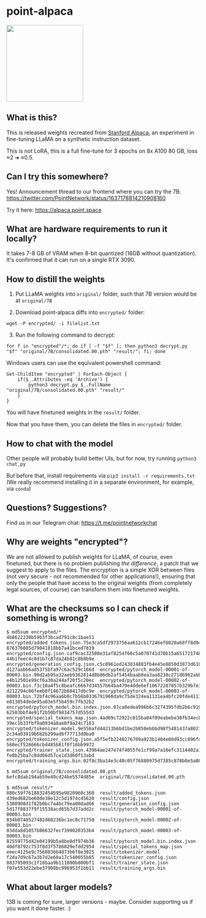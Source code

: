# point-alpaca

<img src="https://point-alpaca.fra1.cdn.digitaloceanspaces.com/alpaca.png" height="200" width="200">

## What is this?

This is released weights recreated from [Stanford Alpaca](https://github.com/tatsu-lab/stanford_alpaca), an experiment in fine-tuning LLaMA on a synthetic instruction dataset.

This is not LoRA, this is a full fine-tune for 3 epochs on 8x A100 80 GB, loss ≈2 ➔ ≈0.5.

## Can I try this somewhere?

Yes! Announcement thread to our frontend where you can try the 7B: https://twitter.com/PointNetwork/status/1637178814210908160

Try it here: https://alpaca.point.space

## What are hardware requirements to run it locally?

It takes 7-8 GB of VRAM when 8-bit quantized (16GB without quantization). It's confirmed that it can run on a single RTX 3090.

## How to distill the weights

1. Put LLaMA weights into `original/` folder, such that 7B version would be at `original/7B`

2. Download point-alpaca diffs into `encrypted/` folder:

```
wget -P encrypted/ -i filelist.txt
```

3. Run the following command to decrypt:

```
for f in "encrypted"/*; do if [ -f "$f" ]; then python3 decrypt.py "$f" "original/7B/consolidated.00.pth" "result/"; fi; done
```

Windows users can use the equivalent powershell command: 

```
Get-ChildItem "encrypted" | ForEach-Object {
    if($_.Attributes -eq 'Archive') {
        python3 decrypt.py $_.FullName "original/7B/consolidated.00.pth" "result/"
    }
}
```

You will have finetuned weights in the `result/` folder.

Now that you have them, you can delete the files in `encrypted/` folder.

## How to chat with the model

Other people will probably build better UIs, but for now, try running `python3 chat.py`

But before that, install requirements via `pip3 install -r requirements.txt` (We really recommend installing it in a separate environment, for example, via `conda`)

## Questions? Suggestions?

Find us in our Telegram chat: https://t.me/pointnetworkchat

## Why are weights "encrypted"?

We are not allowed to publish weights for LLaMA, of course, even finetuned, but there is no problem publishing *the difference*, a patch that we suggest to apply to the files. The encryption is a simple XOR between files (not very secure - not recommended for other applications!), ensuring that only the people that have access to the original weights (from completely legal sources, of course) can transform them into finetuned weights.

## What are the checksums so I can check if something is wrong?

```
$ md5sum encrypted/*
4b8622230b59b3f3bcad791c8c1bae51  encrypted/added_tokens.json.75e3ca5df2973756aa612cb17246ef6020a68ff8d94671508987d373642f7a36.enc
876376085d79041818bb7a41bced7819  encrypted/config.json.caf9cac32580e31af8254f66c5a070741d70b15a651721748189180325b7d5a8.enc
44b1feec4c0d1b7c87da24b81c8b8b9e  encrypted/generation_config.json.c5c8961ed243834883fb4e45e8850d3873d6100fde97817f59d275a90eba269d.enc
d127aabb6ad5375bfa97c6ac529c166d  encrypted/pytorch_model-00001-of-00003.bin.90d2ab95a32aeb9362814d8b86db2af5454baab8ea3aa8230c271d6962abb9db.enc
e4b12501e99cf6a30a244af20f5c20ec  encrypted/pytorch_model-00002-of-00003.bin.f3c10a4f5c8beafc6667d34557b64ba479e4dde6ef10672287857b329b7e3229.enc
d212294c06feeb0f14672b68417dbc9e  encrypted/pytorch_model-00003-of-00003.bin.72bf4c96aa6b0c7b56b0336791960da9c75de324ea1131ea4bfc20fde41115c8.enc
e813854dede95a03e5f5b459c7fb32b2  encrypted/pytorch_model.bin.index.json.07ca8edea996b6c3274395fdb2b6c9108f2ffdd610ae55e35c126c21a9d535b1.enc
62503bbf4e91f2b50bf9834757d555d3  encrypted/special_tokens_map.json.4ad09c72922c015ba04f09eabebe38fb34ecb721ca712922c62038eaf2d0bc61.enc
39ec1b33fbf9a0934a8ae0f9a24c7163  encrypted/tokenizer.model.9e556afd44213b6bd1be2b850ebbbd98f5481437a8021afaf58ee7fb1818d347.enc
2c34a03919b6b2b299ad6f77713d0ba0  encrypted/tokenizer_config.json.a5f5efb2240276709a923b1404e08d93cc896fd1bd31fbe173e1e2789ea210ef.enc
560ecf526666cbd485b81f0f16bb9972  encrypted/trainer_state.json.43964ae247e74f4055fe1cf99a7a16efc3114402a1cd918b3cd9e2ebf2858ca9.enc
fe8b25ba7c8dd66d57ce1d3d60f13abd  encrypted/training_args.bin.02f8c3ba14e3c48c05f76880975d7385c878b0e5a0863e352c82f331150d2bd4.enc
```

```
$ md5sum original/7B/consolidated.00.pth
6efc8dab194ab59e49cd24be5574d85e  original/7B/consolidated.00.pth
```

```
$ md5sum result/*
880c59f7618832454595e9820960c360  result/added_tokens.json
d39ed682be60de38e12c5d1974c45620  result/config.json
5300908d1f82b0bc7a4bc79ea00dad66  result/generation_config.json
5d17f8837f9f15538acd65b7d37add2c  result/pytorch_model-00001-of-00003.bin
834b0748527482d60236bc1ec0c71750  result/pytorch_model-00002-of-00003.bin
03dda8d1057b06632fecf399020353b4  result/pytorch_model-00003-of-00003.bin
82559775d42e04199b5a8be8df974b36  result/pytorch_model.bin.index.json
40df8792c753f0d3f5786829efdd2954  result/special_tokens_map.json
eeec4125e9c7560836b4873b6f8e3025  result/tokenizer.model
f2da7d9c67a3b7d2e60a17c540055b85  result/tokenizer_config.json
883795093c1f18baa9b111880b800bf1  result/trainer_state.json
f07e553d22ebe37908bc996953f1bb11  result/training_args.bin
```

## What about larger models?

13B is coming for sure, larger versions - maybe. Consider supporting us if you want it done faster. :)
